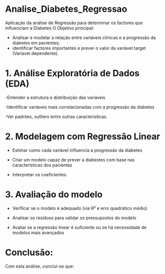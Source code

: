 # Analise_Diabetes_Regressao
Aplicação da análise de Regressão para determinar os factores que influenciam a Diabetes
O Objetivo principal:
- Analisar e modelar a relação entre variáveis clínicas e a progressão da diabetes em pacientes;
- identificar factores importantes e prever o valor da variável target (Variavel dependente).

# 1. Análise Exploratória de Dados (EDA)


-Entender a estrutura e distribuição das variáveis

-Identificar variáveis mais correlacionadas com a progressão da diabetes

-Ver padrões, outliers entre outras caracteristicas.


# 2. Modelagem com Regressão Linear


- Estimar como cada variável influencia a progressão da diabetes

- Criar um modelo capaz de prever a diabestes com base nas características dos pacientes

- Interpretar os coeficientes.
  
# 3. Avaliação do modelo

- Verificar se o modelo é adequado (via R² e erro quadrático médio)

- Analisar os resíduos para validar os pressupostos do modelo

- Avaliar se a regressão linear é suficiente ou se há necessidade de modelos mais avançados

# Conclusão:
Com esta análise, conclui-se que:

 
